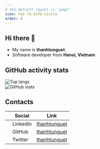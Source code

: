 ```yaml
---
# the default layout is 'page'
icon: fas fa-info-circle
order: 4
---
```


## Hi there  👋

- My name is **thanhtunguet**. 
- Software developer from **Hanoi, Vietnam**

## GitHub activity stats

<!-- ![visitors](https://visitor-badge.glitch.me/badge?page_id=thanhtunguet.thanhtunguet) -->

<div class="container">
  <div class="row">
    <div class="col" style="align-items: flex-start;">
      <img src="https://github-readme-stats.vercel.app/api/top-langs/?username=thanhtunguet" alt="Top langs">
    </div>
    <div class="col">
      <img src="https://github-readme-stats.vercel.app/api?username=thanhtunguet&show_icons=true&hide_border=true" alt="GitHub stats">
    </div>
  </div>
</div>

## Contacts

|                                        | Social   | Link                                                      |
|----------------------------------------|----------|-----------------------------------------------------------|
| <i class="fa-brands fa-linkedin"></i>  | LinkedIn | [thanhtunguet](https://www.linkedin.com/in/thanhtunguet/) |
| <i class="fa-brands fa-github"></i>    | GitHub   | [thanhtunguet](https://github.com/thanhtunguet)           |
| <i class="fa-brands fa-x-twitter"></i> | Twitter  | [thanhtunguet](https://twitter.com/thanhtunguet)          |

<!--
**thanhtunguet/thanhtunguet** is a ✨ _special_ ✨ repository because its `README.md` (this file) appears on your GitHub profile.

Here are some ideas to get you started:

- 🔭 I’m currently working on ...
- 🌱 I’m currently learning ...
- 👯 I’m looking to collaborate on ...
- 🤔 I’m looking for help with ...
- 💬 Ask me about ...
- 📫 How to reach me: ...
- 😄 Pronouns: ...
- ⚡ Fun fact: ...
-->
